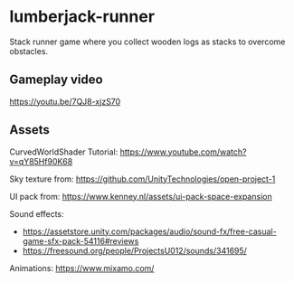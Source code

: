 # lumberjack-runner

Stack runner game where you collect wooden logs as stacks to overcome obstacles.

## Gameplay video

https://youtu.be/7QJ8-xjzS70

## Assets

CurvedWorldShader Tutorial: https://www.youtube.com/watch?v=qY85Hf90K68

Sky texture from: https://github.com/UnityTechnologies/open-project-1

UI pack from: https://www.kenney.nl/assets/ui-pack-space-expansion

Sound effects:
 - https://assetstore.unity.com/packages/audio/sound-fx/free-casual-game-sfx-pack-54116#reviews
 - https://freesound.org/people/ProjectsU012/sounds/341695/

Animations: https://www.mixamo.com/

